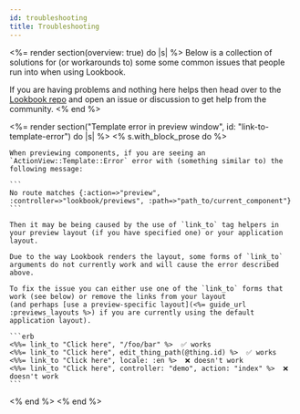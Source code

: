 ```yaml
---
id: troubleshooting
title: Troubleshooting
---
```



<%= render section(overview: true) do |s| %>
  Below is a collection of solutions for (or workarounds to) some some common issues that people run into when using Lookbook.

  If you are having problems and nothing here helps then head over to the
  [Lookbook repo](<%= links.v2.repo %>) and open an issue or discussion to get help from the community.
<% end %>

<%= render section("Template error in preview window", id: "link-to-template-error") do |s| %>
  <% s.with_block_prose do %>

    When previewing components, if you are seeing an `ActionView::Template::Error` error with (something similar to) the following message:

    ```
    No route matches {:action=>"preview", :controller=>"lookbook/previews", :path=>"path_to/current_component"}
    ```

    Then it may be being caused by the use of `link_to` tag helpers in your preview layout (if you have specified one) or your application layout.

    Due to the way Lookbook renders the layout, some forms of `link_to` arguments do not currently work and will cause the error described above.

    To fix the issue you can either use one of the `link_to` forms that work (see below) or remove the links from your layout
    (and perhaps [use a preview-specific layout](<%= guide_url :previews_layouts %>) if you are currently using the default application layout).

    ```erb
    <%%= link_to "Click here", "/foo/bar" %>  ✅ works
    <%%= link_to "Click here", edit_thing_path(@thing.id) %>  ✅ works
    <%%= link_to "Click here", locale: :en %>  ❌ doesn't work
    <%%= link_to "Click here", controller: "demo", action: "index" %>  ❌ doesn't work
    ```
  <% end %>
<% end %>